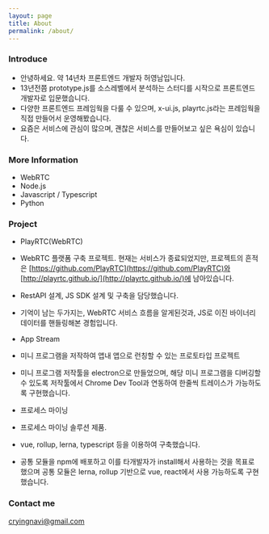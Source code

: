 ```yaml
---
layout: page
title: About
permalink: /about/
---
```


### Introduce
- 안녕하세요. 약 14년차 프론트엔드 개발자 허영남입니다.
- 13년전쯤 prototype.js를 소스레벨에서 분석하는 스터디를 시작으로 프론트엔드 개발자로 입문했습니다.
- 다양한 프론트엔드 프레임웍을 다룰 수 있으며, x-ui.js, playrtc.js라는 프레임웍을 직접 만들어서 운영해봤습니다.
- 요즘은 서비스에 관심이 많으며, 괜찮은 서비스를 만들어보고 싶은 욕심이 있습니다.


### More Information
- WebRTC
- Node.js
- Javascript / Typescript
- Python

### Project
- PlayRTC(WebRTC)
 - WebRTC 플랫폼 구축 프로젝트. 현재는 서비스가 종료되었지만, 프로젝트의 흔적은 [https://github.com/PlayRTC](https://github.com/PlayRTC)와 [http://playrtc.github.io/](http://playrtc.github.io/)에 남아있습니다.
 - RestAPI 설계, JS SDK 설계 및 구축을 담당했습니다.
 - 기억이 남는 두가지는, WebRTC 서비스 흐름을 알게된것과, JS로 이진 바이너리 데이터를 핸들링해본 경험입니다.

- App Stream
 - 미니 프로그램을 저작하여 앱내 앱으로 런칭할 수 있는 프로토타입 프로젝트
 - 미니 프로그램 저작툴을 electron으로 만들었으며, 해당 미니 프로그램을 디버깅할 수 있도록 저작툴에서 Chrome Dev Tool과 연동하여 한줄씩 트레이스가 가능하도록 구현했습니다.

- 프로세스 마이닝
 - 프로세스 마이닝 솔루션 제품.
 - vue, rollup, lerna, typescript 등을 이용하여 구축했습니다.
 - 공통 모듈을 npm에 배포하고 이를 타개발자가 install해서 사용하는 것을 목표로 했으며 공통 모듈은 lerna, rollup 기반으로 vue, react에서 사용 가능하도록 구현했습니다.


### Contact me
[cryingnavi@gmail.com](mailto:cryingnavi@gmail.com)
